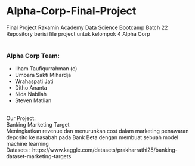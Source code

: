 # Alpha-Corp-Final-Project
Final Project Rakamin Academy Data Science Bootcamp Batch 22 <br>
Repository berisi file project untuk kelompok 4 Alpha Corp <br>
<br>
### Alpha Corp Team:
- Ilham Taufiqurrahman (c) <br>
- Umbara Sakti Mihardja <br>
- Wrahaspati Jati <br>
- Ditho Ananta <br>
- Nida Nabilah <br>
- Steven Matlian <br>
<br>
Our Project:<br>
Banking Marketing Target<br>
Meningkatkan revenue dan menurunkan cost dalam marketing penawaran deposito ke nasabah pada Bank Beta dengan membuat sebuah model machine learning <br>
Datasets : https://www.kaggle.com/datasets/prakharrathi25/banking-dataset-marketing-targets
